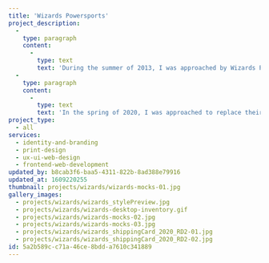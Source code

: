 ```yaml
---
title: 'Wizards Powersports'
project_description:
  -
    type: paragraph
    content:
      -
        type: text
        text: 'During the summer of 2013, I was approached by Wizards Powersports and at ninebar, lead the development of an identity package for the company based on a low-resolution bitmapped icon of a wizard provided by the client. After wrapping up that initial project, I maintained a working relationship with Wizards, and continued to refine their identity and produced assets at various times.'
  -
    type: paragraph
    content:
      -
        type: text
        text: 'In the spring of 2020, I was approached to replace their aging Squarespace site with an inventory driven Craft CMS based website. I took that opportunity to update their aesthetic and design their new web presence using Adobe XD. I took that prototype and used it to develop their new Craft CMS site using Tailwind CSS and Alpine JS for additional light reactivity. I currently help maintain their site and continue to produce assets when needed.'
project_type:
  - all
services:
  - identity-and-branding
  - print-design
  - ux-ui-web-design
  - frontend-web-development
updated_by: b8cab3f6-baa5-4311-822b-8ad388e79916
updated_at: 1609220255
thumbnail: projects/wizards/wizards-mocks-01.jpg
gallery_images:
  - projects/wizards/wizards_stylePreview.jpg
  - projects/wizards/wizards-desktop-inventory.gif
  - projects/wizards/wizards-mocks-02.jpg
  - projects/wizards/wizards-mocks-03.jpg
  - projects/wizards/wizards_shippingCard_2020_RD2-01.jpg
  - projects/wizards/wizards_shippingCard_2020_RD2-02.jpg
id: 5a2b589c-c71a-46ce-8bdd-a7610c341889
---
```

